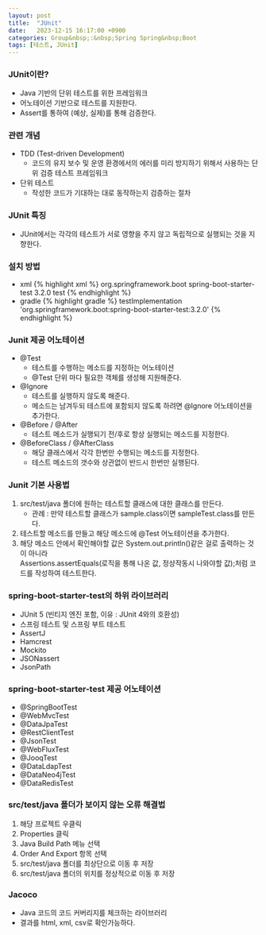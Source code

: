 ```yaml
---
layout: post
title:  "JUnit"
date:   2023-12-15 16:17:00 +0900
categories: Group&nbsp;:&nbsp;Spring Spring&nbsp;Boot
tags: [테스트, JUnit]
---
```


### JUnit이란?

- Java 기반의 단위 테스트를 위한 프레임워크
- 어노테이션 기반으로 테스트를 지원한다.
- Assert를 통하여 (예상, 실제)를 통해 검증한다.

### 관련 개념

- TDD (Test-driven Development)
    - 코드의 유지 보수 및 운영 환경에서의 에러를 미리 방지하기 위해서 사용하는 단위 검증 테스트 프레임워크
- 단위 테스트
    - 작성한 코드가 기대하는 대로 동작하는지 검증하는 절차

### JUnit 특징

- JUnit에서는 각각의 테스트가 서로 영향을 주지 않고 독립적으로 실행되는 것을 지향한다.

### 설치 방법

- xml
    {% highlight xml %}
    <dependency>
        <groupId>org.springframework.boot</groupId>
        <artifactId>spring-boot-starter-test</artifactId>
        <version>3.2.0</version>
        <scope>test</scope>
    </dependency>
    {% endhighlight %}
- gradle
    {% highlight gradle %}
    testImplementation 'org.springframework.boot:spring-boot-starter-test:3.2.0'
    {% endhighlight %}

### Junit 제공 어노테이션

- @Test
    - 테스트를 수행하는 메소드를 지정하는 어노테이션
    - @Test 단위 마다 필요한 객체를 생성해 지원해준다. 
- @Ignore
    - 테스트를 실행하지 않도록 해준다.
    - 메소드는 남겨두되 테스트에 포함되지 않도록 하려면 @Ignore 어노테이션을 추가한다.
- @Before / @After
    - 테스트 메소드가 실행되기 전/후로 항상 실행되는 메소드를 지정한다.
- @BeforeClass / @AfterClass
    - 해당 클래스에서 각각 한번만 수행되는 메소드를 지정한다.
    - 테스트 메소드의 갯수와 상관없이 반드시 한번만 실행된다.

### Junit 기본 사용법

1. src/test/java 폴더에 원하는 테스트할 클래스에 대한 클래스를 만든다.  
    - 관례 : 만약 테스트할 클래스가 sample.class이면 sampleTest.class를 만든다.
2. 테스트할 메소드를 만들고 해당 메소드에 @Test 어노테이션을 추가한다.
3. 해당 메소드 안에서 확인해야할 값은 System.out.println()같은 걸로 출력하는 것이 아니라  
Assertions.assertEquals(로직을 통해 나온 값, 정상작동시 나와야할 값);처럼 코드를 작성하여 테스트한다.

### spring-boot-starter-test의 하위 라이브러리

- JUnit 5 (빈티지 엔진 포함, 이유 : JUnit 4와의 호환성)
- 스프링 테스트 및 스프링 부트 테스트
- AssertJ
- Hamcrest
- Mockito
- JSONassert
- JsonPath

### spring-boot-starter-test 제공 어노테이션

- @SpringBootTest
- @WebMvcTest
- @DataJpaTest
- @RestClientTest
- @JsonTest
- @WebFluxTest
- @JooqTest
- @DataLdapTest
- @DataNeo4jTest
- @DataRedisTest

### src/test/java 폴더가 보이지 않는 오류 해결법

1. 해당 프로젝트 우클릭
2. Properties 클릭
3. Java Build Path 메뉴 선택
4. Order And Export 항목 선택
5. src/test/java 폴더를 최상단으로 이동 후 저장
6. src/test/java 폴더의 위치를 정상적으로 이동 후 저장

### Jacoco

- Java 코드의 코드 커버리지를 체크하는 라이브러리
- 결과를 html, xml, csv로 확인가능하다.